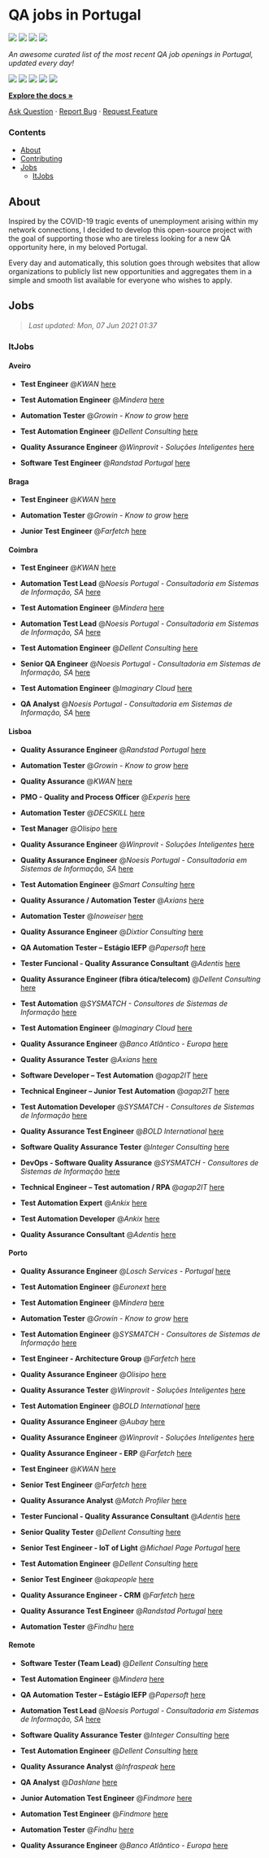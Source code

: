 QA jobs in Portugal
========================

![](https://img.shields.io/static/v1?label=%F0%9F%8C%9F&message=If%20Useful&color=BC4E99)
[![](https://img.shields.io/github/stars/sergiomartins8/qa-jobs-in-portugal)](https://github.com/sergiomartins8/qa-jobs-in-portugal/stargazers)
[![](https://img.shields.io/github/forks/sergiomartins8/qa-jobs-in-portugal)](https://github.com/sergiomartins8/qa-jobs-in-portugal/network/members)
[![](https://img.shields.io/badge/-sergiomartins8-blue?logo=Linkedin&logoColor=white)](https://www.linkedin.com/in/sergiomartins8/)

_An awesome curated list of the most recent QA job openings in Portugal, updated every day!_

[![](https://img.shields.io/github/v/release/sergiomartins8/qa-jobs-in-portugal)](https://github.com/sergiomartins8/qa-jobs-in-portugal/releases)
[![](https://github.com/sergiomartins8/qa-jobs-in-portugal/workflows/release/badge.svg)](https://github.com/sergiomartins8/qa-jobs-in-portugal/actions?query=workflow%3Arelease)
[![](https://img.shields.io/github/issues/sergiomartins8/qa-jobs-in-portugal)](https://github.com/sergiomartins8/qa-jobs-in-portugal/issues)
[![](https://img.shields.io/github/contributors/sergiomartins8/qa-jobs-in-portugal)](https://github.com/sergiomartins8/qa-jobs-in-portugal/graphs/contributors)
[![](https://img.shields.io/github/license/sergiomartins8/qa-jobs-in-portugal)](https://github.com/sergiomartins8/qa-jobs-in-portugal/blob/master/LICENSE)

**[Explore the docs »](https://github.com/sergiomartins8/qa-jobs-in-portugal/blob/master/docs/DOCUMENTATION.md)**

[Ask Question](https://github.com/sergiomartins8/qa-jobs-in-portugal/issues) 
·
[Report Bug](https://github.com/sergiomartins8/qa-jobs-in-portugal/issues)
·
[Request Feature](https://github.com/sergiomartins8/qa-jobs-in-portugal/issues)

### Contents
* [About](#about)
* [Contributing](https://github.com/sergiomartins8/qa-jobs-in-portugal/blob/master/docs/CONTRIBUTING.md)
* [Jobs](#jobs)
  * [ItJobs](#itjobs)

## About
Inspired by the COVID-19 tragic events of unemployment arising within my network connections, I decided to develop this open-source project with the goal of supporting those who are tireless looking for a new QA opportunity here, in my beloved Portugal.

Every day and automatically, this solution goes through websites that allow organizations to publicly list new opportunities and aggregates them in a simple and smooth list available for everyone who wishes to apply.

Jobs
---------

> _Last updated: Mon, 07 Jun 2021 01:37_

### ItJobs

#### Aveiro

- **Test Engineer** @_KWAN_ [here](https://www.itjobs.pt/oferta/386605/test-engineer)


- **Test Automation Engineer** @_Mindera_ [here](https://www.itjobs.pt/oferta/387459/test-automation-engineer)


- **Automation Tester** @_Growin - Know to grow_ [here](https://www.itjobs.pt/oferta/388774/automation-tester)


- **Test Automation Engineer** @_Dellent Consulting_ [here](https://www.itjobs.pt/oferta/387400/test-automation-engineer)


- **Quality Assurance Engineer** @_Winprovit - Soluções Inteligentes_ [here](https://www.itjobs.pt/oferta/384204/quality-assurance-engineer)


- **Software Test Engineer** @_Randstad Portugal_ [here](https://www.itjobs.pt/oferta/385765/software-test-engineer)

#### Braga

- **Test Engineer** @_KWAN_ [here](https://www.itjobs.pt/oferta/386605/test-engineer)


- **Automation Tester** @_Growin - Know to grow_ [here](https://www.itjobs.pt/oferta/388774/automation-tester)


- **Junior Test Engineer** @_Farfetch_ [here](https://www.itjobs.pt/oferta/383679/junior-test-engineer)

#### Coimbra

- **Test Engineer** @_KWAN_ [here](https://www.itjobs.pt/oferta/386605/test-engineer)


- **Automation Test Lead** @_Noesis Portugal - Consultadoria em Sistemas de Informação, SA_ [here](https://www.itjobs.pt/oferta/387613/automation-test-lead)


- **Test Automation Engineer** @_Mindera_ [here](https://www.itjobs.pt/oferta/387459/test-automation-engineer)


- **Automation Test Lead** @_Noesis Portugal - Consultadoria em Sistemas de Informação, SA_ [here](https://www.itjobs.pt/oferta/382330/automation-test-lead)


- **Test Automation Engineer** @_Dellent Consulting_ [here](https://www.itjobs.pt/oferta/387400/test-automation-engineer)


- **Senior QA Engineer** @_Noesis Portugal - Consultadoria em Sistemas de Informação, SA_ [here](https://www.itjobs.pt/oferta/387682/senior-qa-engineer)


- **Test Automation Engineer** @_Imaginary Cloud_ [here](https://www.itjobs.pt/oferta/388519/test-automation-engineer)


- **QA Analyst** @_Noesis Portugal - Consultadoria em Sistemas de Informação, SA_ [here](https://www.itjobs.pt/oferta/387718/qa-analyst)

#### Lisboa

- **Quality Assurance Engineer** @_Randstad Portugal_ [here](https://www.itjobs.pt/oferta/387932/quality-assurance-engineer)


- **Automation Tester** @_Growin - Know to grow_ [here](https://www.itjobs.pt/oferta/388774/automation-tester)


- **Quality Assurance** @_KWAN_ [here](https://www.itjobs.pt/oferta/382798/quality-assurance)


- **PMO - Quality and Process Officer** @_Experis_ [here](https://www.itjobs.pt/oferta/384713/pmo-quality-and-process-officer)


- **Automation Tester** @_DECSKILL_ [here](https://www.itjobs.pt/oferta/386342/automation-tester)


- **Test Manager** @_Olisipo_ [here](https://www.itjobs.pt/oferta/386757/test-manager)


- **Quality Assurance Engineer** @_Winprovit - Soluções Inteligentes_ [here](https://www.itjobs.pt/oferta/384204/quality-assurance-engineer)


- **Quality Assurance Engineer** @_Noesis Portugal - Consultadoria em Sistemas de Informação, SA_ [here](https://www.itjobs.pt/oferta/387625/quality-assurance-engineer)


- **Test Automation Engineer** @_Smart Consulting_ [here](https://www.itjobs.pt/oferta/384761/test-automation-engineer)


- **Quality Assurance / Automation Tester** @_Axians_ [here](https://www.itjobs.pt/oferta/386785/quality-assurance-automation-tester)


- **Automation Tester** @_Inoweiser_ [here](https://www.itjobs.pt/oferta/386831/automation-tester)


- **Quality Assurance Engineer** @_Dixtior Consulting_ [here](https://www.itjobs.pt/oferta/388800/quality-assurance-engineer)


- **QA Automation Tester – Estágio IEFP** @_Papersoft_ [here](https://www.itjobs.pt/oferta/386797/qa-automation-tester-estagio-iefp)


- **Tester Funcional - Quality Assurance Consultant** @_Adentis_ [here](https://www.itjobs.pt/oferta/384802/tester-funcional-quality-assurance-consultant)


- **Quality Assurance Engineer (fibra ótica/telecom)** @_Dellent Consulting_ [here](https://www.itjobs.pt/oferta/385360/quality-assurance-engineer-fibra-otica-telecom)


- **Test Automation** @_SYSMATCH - Consultores de Sistemas de Informação_ [here](https://www.itjobs.pt/oferta/382478/test-automation)


- **Test Automation Engineer** @_Imaginary Cloud_ [here](https://www.itjobs.pt/oferta/388519/test-automation-engineer)


- **Quality Assurance Engineer** @_Banco Atlântico - Europa_ [here](https://www.itjobs.pt/oferta/384493/quality-assurance-engineer)


- **Quality Assurance Tester** @_Axians_ [here](https://www.itjobs.pt/oferta/384242/quality-assurance-tester)


- **Software Developer – Test Automation** @_agap2IT_ [here](https://www.itjobs.pt/oferta/388690/software-developer-test-automation-portugal)


- **Technical Engineer – Junior Test Automation** @_agap2IT_ [here](https://www.itjobs.pt/oferta/388550/technical-engineer-junior-test-automation-portugal)


- **Test Automation Developer** @_SYSMATCH - Consultores de Sistemas de Informação_ [here](https://www.itjobs.pt/oferta/381136/test-automation-developer)


- **Quality Assurance Test Engineer** @_BOLD International_ [here](https://www.itjobs.pt/oferta/384319/quality-assurance-test-engineer)


- **Software Quality Assurance Tester** @_Integer Consulting_ [here](https://www.itjobs.pt/oferta/388332/software-quality-assurance-tester)


- **DevOps - Software Quality Assurance** @_SYSMATCH - Consultores de Sistemas de Informação_ [here](https://www.itjobs.pt/oferta/380682/devops-software-quality-assurance)


- **Technical Engineer – Test automation / RPA** @_agap2IT_ [here](https://www.itjobs.pt/oferta/385411/technical-engineer-test-automation-rpa)


- **Test Automation Expert** @_Ankix_ [here](https://www.itjobs.pt/oferta/383194/test-automation-expert)


- **Test Automation Developer** @_Ankix_ [here](https://www.itjobs.pt/oferta/383844/test-automation-developer)


- **Quality Assurance Consultant** @_Adentis_ [here](https://www.itjobs.pt/oferta/388324/quality-assurance-consultant)

#### Porto

- **Quality Assurance Engineer** @_Losch Services - Portugal_ [here](https://www.itjobs.pt/oferta/385230/quality-assurance-engineer)


- **Test Automation Engineer** @_Euronext_ [here](https://www.itjobs.pt/oferta/386321/test-automation-engineer)


- **Test Automation Engineer** @_Mindera_ [here](https://www.itjobs.pt/oferta/387459/test-automation-engineer)


- **Automation Tester** @_Growin - Know to grow_ [here](https://www.itjobs.pt/oferta/388774/automation-tester)


- **Test Automation Engineer** @_SYSMATCH - Consultores de Sistemas de Informação_ [here](https://www.itjobs.pt/oferta/379895/test-automation-engineer)


- **Test Engineer - Architecture Group** @_Farfetch_ [here](https://www.itjobs.pt/oferta/386009/test-engineer-architecture-group)


- **Quality Assurance Engineer** @_Olisipo_ [here](https://www.itjobs.pt/oferta/386356/quality-assurance-engineer)


- **Quality Assurance Tester** @_Winprovit - Soluções Inteligentes_ [here](https://www.itjobs.pt/oferta/383711/quality-assurance-tester)


- **Test Automation Engineer** @_BOLD International_ [here](https://www.itjobs.pt/oferta/387450/test-automation-engineer)


- **Quality Assurance Engineer** @_Aubay_ [here](https://www.itjobs.pt/oferta/384350/quality-assurance-engineer)


- **Quality Assurance Engineer** @_Winprovit - Soluções Inteligentes_ [here](https://www.itjobs.pt/oferta/384204/quality-assurance-engineer)


- **Quality Assurance Engineer - ERP** @_Farfetch_ [here](https://www.itjobs.pt/oferta/383684/quality-assurance-engineer-erp)


- **Test Engineer** @_KWAN_ [here](https://www.itjobs.pt/oferta/386605/test-engineer)


- **Senior Test Engineer** @_Farfetch_ [here](https://www.itjobs.pt/oferta/388392/senior-test-engineer)


- **Quality Assurance Analyst** @_Match Profiler_ [here](https://www.itjobs.pt/oferta/378737/quality-assurance-analyst)


- **Tester Funcional - Quality Assurance Consultant** @_Adentis_ [here](https://www.itjobs.pt/oferta/384802/tester-funcional-quality-assurance-consultant)


- **Senior Quality Tester** @_Dellent Consulting_ [here](https://www.itjobs.pt/oferta/386259/senior-quality-tester)


- **Senior Test Engineer - IoT of Light** @_Michael Page Portugal_ [here](https://www.itjobs.pt/oferta/386711/senior-test-engineer-m-f-iot-of-light)


- **Test Automation Engineer** @_Dellent Consulting_ [here](https://www.itjobs.pt/oferta/387400/test-automation-engineer)


- **Senior Test Engineer** @_akapeople_ [here](https://www.itjobs.pt/oferta/384033/senior-test-engineer)


- **Quality Assurance Engineer - CRM** @_Farfetch_ [here](https://www.itjobs.pt/oferta/383681/quality-assurance-engineer-crm)


- **Quality Assurance Test Engineer** @_Randstad Portugal_ [here](https://www.itjobs.pt/oferta/388269/quality-assurance-test-engineer-porto)


- **Automation Tester** @_Findhu_ [here](https://www.itjobs.pt/oferta/388069/automation-tester)

#### Remote

- **Software Tester (Team Lead)** @_Dellent Consulting_ [here](https://www.itjobs.pt/oferta/388099/software-tester-team-lead)


- **Test Automation Engineer** @_Mindera_ [here](https://www.itjobs.pt/oferta/387459/test-automation-engineer)


- **QA Automation Tester – Estágio IEFP** @_Papersoft_ [here](https://www.itjobs.pt/oferta/386797/qa-automation-tester-estagio-iefp)


- **Automation Test Lead** @_Noesis Portugal - Consultadoria em Sistemas de Informação, SA_ [here](https://www.itjobs.pt/oferta/382330/automation-test-lead)


- **Software Quality Assurance Tester** @_Integer Consulting_ [here](https://www.itjobs.pt/oferta/388456/software-quality-assurance-tester)


- **Test Automation Engineer** @_Dellent Consulting_ [here](https://www.itjobs.pt/oferta/387400/test-automation-engineer)


- **Quality Assurance Analyst** @_Infraspeak_ [here](https://www.itjobs.pt/oferta/383664/quality-assurance-analyst)


- **QA Analyst** @_Dashlane_ [here](https://www.itjobs.pt/oferta/387500/qa-analyst)


- **Junior Automation Test Engineer** @_Findmore_ [here](https://www.itjobs.pt/oferta/383250/junior-automation-test-engineer)


- **Automation Test Engineer** @_Findmore_ [here](https://www.itjobs.pt/oferta/383269/automation-test-engineer)


- **Automation Tester** @_Findhu_ [here](https://www.itjobs.pt/oferta/388069/automation-tester)


- **Quality Assurance Engineer** @_Banco Atlântico - Europa_ [here](https://www.itjobs.pt/oferta/384493/quality-assurance-engineer)

